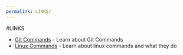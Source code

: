 ```yaml
---
permalink: LINKS/
---
```


#LINKS

- [Git Commands](https://www.atlassian.com/git/glossary#terminology) - Learn about Git Commands
- [Linux Commands](https://www.geeksforgeeks.org/linux-commands/) - Learn about linux commands and what they do
